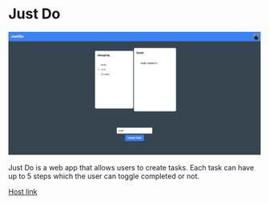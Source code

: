 # Just Do

![Just Do Page](public/JustDo.png "Just Do Page")

Just Do is a web app that allows users to create tasks. Each task can have up to 5 steps which the user can toggle completed or not.

[Host link](https://just-do-two.vercel.app/)
